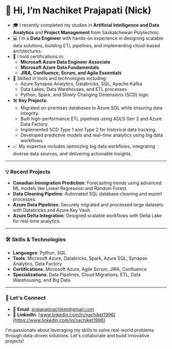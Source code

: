 # 👋 Hi, I’m Nachiket Prajapati (Nick)

- 🎓 I recently completed my studies in **Artificial Intelligence and Data Analytics** and **Project Management** from Saskatchewan Polytechnic.
- 💻 I'm a **Data Engineer** with hands-on experience in designing scalable data solutions, building ETL pipelines, and implementing cloud-based architectures.
- 🌟 I hold certifications in:
  - **Microsoft Azure Data Engineer Associate**
  - **Microsoft Azure Data Fundamentals**
  - **JIRA, Confluence, Scrum, and Agile Essentials**
- 🚀 Skilled in tools and technologies including:
  - Azure Synapse Analytics, Databricks, SQL, Apache Kafka
  - Data Lakes, Data Warehouses, and ETL processes
  - Python, Spark, and Slowly Changing Dimensions (SCD) logic
- 🛠️ **Key Projects:**
  - Migrated on-premises databases to Azure SQL while ensuring data integrity.
  - Built high-performance ETL pipelines using ADLS Gen 2 and Azure Data Factory.
  - Implemented SCD Type 1 and Type 2 for historical data tracking.
  - Developed predictive models and real-time analytics using big data workflows.
- 📈 My expertise includes optimizing big data workflows, integrating diverse data sources, and delivering actionable insights.

---

### 💡 Recent Projects
- **Canadian Immigration Prediction**: Forecasting trends using advanced ML models like Linear Regression and Random Forest.
- **Data Cleaning Pipeline**: Automated SQL database cleaning and export processes.
- **Azure Data Pipelines**: Securely migrated and processed large datasets with Databricks and Azure Key Vault.
- **Azure Delta Integration**: Designed scalable workflows with Delta Lake for real-time analytics.

---

### 🛠 Skills & Technologies
- **Languages**: Python, SQL
- **Tools**: Microsoft Azure, Databricks, Spark, Azure SQL, Synapse Analytics, Data Factory
- **Certifications**: Microsoft Azure, Agile Scrum, JIRA, Confluence
- **Specializations**: Data Pipelines, Cloud Migrations, ETL, Data Warehousing, and Big Data

---

### 🤝 Let's Connect
- 📧 **Email**: prajapatinachiket@gmail.com
- 🔗 **LinkedIn**: [www.linkedin.com/in/nachiket1996](https://www.linkedin.com/in/nachiket1996)

I'm passionate about leveraging my skills to solve real-world problems through data-driven solutions. Let's collaborate and build innovative projects!
